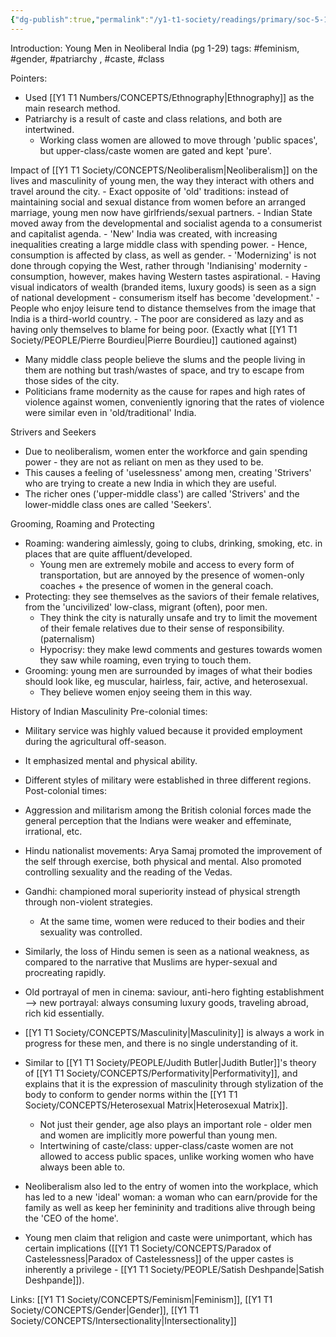 ```yaml
---
{"dg-publish":true,"permalink":"/y1-t1-society/readings/primary/soc-5-16-philip-becoming-young-men-in-a-new-india/"}
---
```


Introduction: Young Men in Neoliberal India (pg 1-29)
tags: #feminism, #gender, #patriarchy , #caste, #class 

Pointers:

- Used [[Y1 T1 Numbers/CONCEPTS/Ethnography\|Ethnography]] as the main research method.
- Patriarchy is a result of caste and class relations, and both are intertwined.
	- Working class women are allowed to move through 'public spaces', but upper-class/caste women are gated and kept 'pure'.

Impact of [[Y1 T1 Society/CONCEPTS/Neoliberalism\|Neoliberalism]] on the lives and masculinity of young men, the way they interact with others and travel around the city. 
	- Exact opposite of 'old' traditions: instead of maintaining social and sexual distance from women before an arranged marriage, young men now have girlfriends/sexual partners.
	- Indian State moved away from the developmental and socialist agenda to a consumerist and capitalist agenda.
	- 'New' India was created, with increasing inequalities creating a large middle class with spending power.
	- Hence, consumption is affected by class, as well as gender.
	- 'Modernizing' is not done through copying the West, rather through 'Indianising' modernity - consumption, however, makes having Western tastes aspirational. 
	- Having visual indicators of wealth (branded items, luxury goods) is seen as a sign of national development - consumerism itself has become 'development.'
	- People who enjoy leisure tend to distance themselves from the image that India is a third-world country. 
	- The poor are considered as lazy and as having only themselves to blame for being poor. (Exactly what [[Y1 T1 Society/PEOPLE/Pierre Bourdieu\|Pierre Bourdieu]] cautioned against)

- Many middle class people believe the slums and the people living in them are nothing but trash/wastes of space, and try to escape from those sides of the city. 
- Politicians frame modernity as the cause for rapes and high rates of violence against women, conveniently ignoring that the rates of violence were similar even in 'old/traditional' India.

Strivers and Seekers
- Due to neoliberalism, women enter the workforce and gain spending power - they are not as reliant on men as they used to be. 
- This causes a feeling of 'uselessness' among men, creating 'Strivers' who are trying to create a new India in which they are useful.
- The richer ones ('upper-middle class') are called 'Strivers' and the lower-middle class ones are called 'Seekers'. 

Grooming, Roaming and Protecting
- Roaming: wandering aimlessly, going to clubs, drinking, smoking, etc. in places that are quite affluent/developed. 
	- Young men are extremely mobile and access to every form of transportation, but are annoyed by the presence of women-only coaches + the presence of women in the general coach. 
- Protecting: they see themselves as the saviors of their female relatives, from the 'uncivilized' low-class, migrant (often), poor men. 
	- They think the city is naturally unsafe and try to limit the movement of their female relatives due to their sense of responsibility. (paternalism)
	- Hypocrisy: they make lewd comments and gestures towards women they saw while roaming, even trying to touch them. 
- Grooming: young men are surrounded by images of what their bodies should look like, eg muscular, hairless, fair, active, and heterosexual. 
	- They believe women enjoy seeing them in this way. 

History of Indian Masculinity
Pre-colonial times:
- Military service was highly valued because it provided employment during the agricultural off-season.
- It emphasized mental and physical ability.
- Different styles of military were established in three different regions.
Post-colonial times:
- Aggression and militarism among the British colonial forces made the general perception that the Indians were weaker and effeminate, irrational, etc.
- Hindu nationalist movements: Arya Samaj promoted the improvement of the self through exercise, both physical and mental. Also promoted controlling sexuality and the reading of the Vedas.
- Gandhi: championed moral superiority instead of physical strength through non-violent strategies. 
	- At the same time, women were reduced to their bodies and their sexuality was controlled. 
- Similarly, the loss of Hindu semen is seen as a national weakness, as compared to the narrative that Muslims are hyper-sexual and procreating rapidly. 
- Old portrayal of men in cinema: saviour, anti-hero fighting establishment --> new portrayal: always consuming luxury goods, traveling abroad, rich kid essentially. 

- [[Y1 T1 Society/CONCEPTS/Masculinity\|Masculinity]] is always a work in progress for these men, and there is no single understanding of it. 
- Similar to [[Y1 T1 Society/PEOPLE/Judith Butler\|Judith Butler]]'s theory of [[Y1 T1 Society/CONCEPTS/Performativity\|Performativity]], and explains that it is the expression of masculinity through stylization of the body to conform to gender norms within the [[Y1 T1 Society/CONCEPTS/Heterosexual Matrix\|Heterosexual Matrix]]. 
	- Not just their gender, age also plays an important role - older men and women are implicitly more powerful than young men. 
	- Intertwining of caste/class: upper-class/caste women are not allowed to access public spaces, unlike working women who have always been able to. 
- Neoliberalism also led to the entry of women into the workplace, which has led to a new 'ideal' woman: a woman who can earn/provide for the family as well as keep her femininity and traditions alive through being the 'CEO of the home'.
- Young men claim that religion and caste were unimportant, which has certain implications ([[Y1 T1 Society/CONCEPTS/Paradox of Castelessness\|Paradox of Castelessness]] of the upper castes is inherently a privilege - [[Y1 T1 Society/PEOPLE/Satish Deshpande\|Satish Deshpande]]).

Links:
[[Y1 T1 Society/CONCEPTS/Feminism\|Feminism]], [[Y1 T1 Society/CONCEPTS/Gender\|Gender]], [[Y1 T1 Society/CONCEPTS/Intersectionality\|Intersectionality]]
